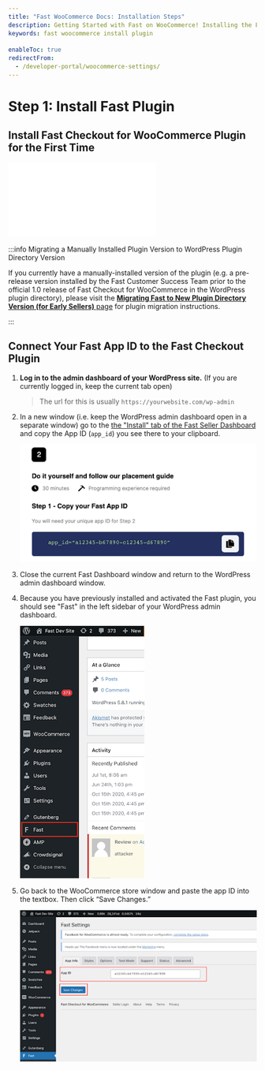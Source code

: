 ```yaml
---
title: "Fast WooCommerce Docs: Installation Steps"
description: Getting Started with Fast on WooCommerce! Installing the Fast Plugin.
keywords: fast woocommerce install plugin

enableToc: true
redirectFrom:
  - /developer-portal/woocommerce-settings/
---
```


# Step 1: Install Fast Plugin

## Install Fast Checkout for WooCommerce Plugin for the First Time

<embed src="/reusables/for-developers/_platform_woocommerce_wordpress_plugin_initial_install.md" />

:::info Migrating a Manually Installed Plugin Version to WordPress Plugin Directory Version

If you currently have a manually-installed version of the plugin (e.g. a pre-release version installed by the Fast Customer Success Team prior to the official 1.0 release of Fast Checkout for WooCommerce in the WordPress plugin directory), please visit the [**Migrating Fast to New Plugin Directory Version (for Early Sellers)** page](../wordpress-plugin/migrating.md) for plugin migration instructions.

:::

## Connect Your Fast App ID to the Fast Checkout Plugin

1. **Log in to the admin dashboard of your WordPress site.** (If you are currently logged in, keep the current tab open)

   > The url for this is usually `https://yourwebsite.com/wp-admin`

2. In a new window (i.e. keep the WordPress admin dashboard open in a separate window) go to the [the "Install" tab of the Fast Seller Dashboard](https://www.fast.co/business/dash/install) and copy the App ID (`app_id`) you see there to your clipboard.

   ![App ID](images/woocommerce-install2.png)

3. Close the current Fast Dashboard window and return to the WordPress admin dashboard window.

4. Because you have previously installed and activated the Fast plugin, you should see "Fast" in the left sidebar of your WordPress admin dashboard.

   ![Fast Plugin in WordPress WooCommerce Admin Dashboard Sidebar](images/woocommerce-install1.png)

5. Go back to the WooCommerce store window and paste the app ID into the textbox. Then click “Save Changes.”

   ![App ID Form in WordPress WooCommerce Admin Dashboard](images/woocommerce-install3.png)
